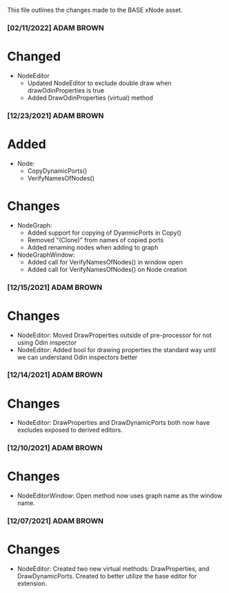 This file outlines the changes made to the BASE xNode asset.

### [02/11/2022] ADAM BROWN ###

# Changed
- NodeEditor
	- Updated NodeEditor to exclude double draw when drawOdinProperties is true
	- Added DrawOdinProperties (virtual) method

### [12/23/2021] ADAM BROWN ###

# Added
- Node:
	- CopyDynamicPorts()
	- VerifyNamesOfNodes()

# Changes
- NodeGraph: 
	- Added support for copying of DyanmicPorts in Copy()
	- Removed "(Clone)" from names of copied ports
	- Added renaming nodes when adding to graph
- NodeGraphWindow:
	- Added call for VerifyNamesOfNodes() in window open
	- Added call for VerifyNamesOfNodes() on Node creation

### [12/15/2021] ADAM BROWN ###

# Changes
- NodeEditor: Moved DrawProperties outside of pre-processor for not using Odin inspector
- NodeEditor: Added bool for drawing properties the standard way until we can understand Odin inspectors better

### [12/14/2021] ADAM BROWN ###

# Changes
- NodeEditor: DrawProperties and DrawDynamicPorts both now have excludes exposed to derived editors.

### [12/10/2021] ADAM BROWN ###

# Changes
- NodeEditorWindow: Open method now uses graph name as the window name.

### [12/07/2021] ADAM BROWN ###

# Changes
- NodeEditor: Created two new virtual methods: DrawProperties, and DrawDynamicPorts. Created to better utilize the base editor for extension.